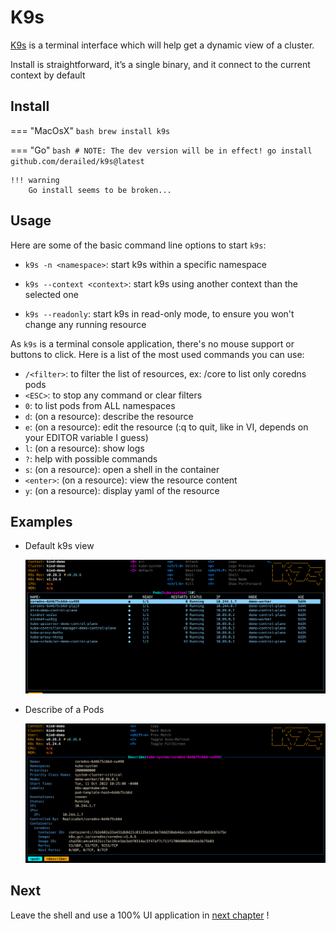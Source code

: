 # K9s

[K9s](https://github.com/derailed/k9s) is a terminal interface which will help get a dynamic view of a cluster.

Install is straightforward, it’s a single binary, and it connect to the current context by default

## Install

=== "MacOsX"
    ```bash
    brew install k9s
    ```

=== "Go"
    ```bash
    # NOTE: The dev version will be in effect!
    go install github.com/derailed/k9s@latest
    ```

    !!! warning
        Go install seems to be broken...

## Usage

Here are some of the basic command line options to start `k9s`:

- `k9s -n <namespace>`: 
    start k9s within a specific namespace

- `k9s --context <context>`: 
    start k9s using another context than the selected one

- `k9s --readonly`: 
    start k9s in read-only mode, to ensure you won't change any running resource

As `k9s` is a terminal console application, there's no mouse support or buttons to click. Here is a list of the most used commands you can use:

- `/<filter>`: to filter the list of resources, ex: /core to list only coredns pods
- `<ESC>`: to stop any command or clear filters
- `0`: to list pods from ALL namespaces
- `d`: (on a resource): describe the resource
- `e`: (on a resource): edit the resource (:q to quit, like in VI, depends on your EDITOR variable I guess)
- `l`: (on a resource): show logs
- `?`: help with possible commands
- `s`: (on a resource): open a shell in the container
- `<enter>`: (on a resource): view the resource content
- `y`: (on a resource): display yaml of the resource

## Examples

- Default k9s view

    ![k9s](img/k9s.png)

- Describe of a Pods

    ![k9s describe pod](img/k9s-describe.png)

## Next

Leave the shell and use a 100% UI application in [next chapter](lens.md) !